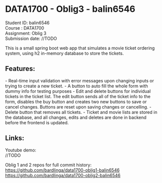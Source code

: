 <h1>DATA1700 - Oblig3 - balin6546</h1>

Student ID: balin6546
<br>
Course : DATA1700
<br>
Assignment: Oblig 3
<br>
Submission date: //TODO


This is a small spring boot web app that simulates a movie ticket ordering system, using h2
in-memory database to store the tickets.

<h2>Features:</h2>
- Real-time input validation with error messages upon changing inputs or trying to create a
new ticket.
- A button to auto fill the whole form with dummy info for testing purposes
- Edit and delete buttons for individual tickets in the ticket list. The edit button sends
all of the ticket info to the form, disables the buy button and creates two new buttons to
save or cancel changes. Buttons are reset upon saving changes or cancelling.
- Delete button that removes all tickets.
- Ticket and movie lists are stored in the database, and all changes, edits and deletes are
done in backend before the frontend is updated.

<h2>Links:</h2>

Youtube demo:
<br>
//TODO

Oblig 1 and 2 repos for full commit history:
<br>
https://github.com/bardlinga/data1700-oblig1-balin6546
<br>
https://github.com/bardlinga/data1700-oblig2-balin6546
